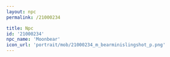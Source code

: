 ```yaml
---
layout: npc
permalink: /21000234

title: Npc
id: '21000234'
npc_name: 'Moonbear'
icon_url: 'portrait/mob/21000234_m_bearminislingshot_p.png'
---
```

